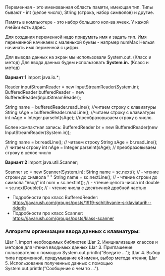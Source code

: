 Переменная - это именованная область памяти, имеющая тип.
Типы бывают - int (целое число), String (строка, набор символов) и другие.

Память в компьютере - это набор большого кол-ва ячеек. У кажой ячейки есть адрес.

Для создания переменной надо придумать имя и задать тип.
Имя переменной начинаем с маленькой буквы - напрмер numMax
Нельзя начинать имя перменной с цифры.

Для вывода данных на экран мы использовали System.out. (Класс и метод)
Для ввода данных будем использовать **System.in.** (Класс и метод)

**Вариант 1**
import java.io.*;

Reader inputStreamReader = new InputStreamReader(System.in);
BufferedReader bufferedReader = new BufferedReader(inputStreamReader);

String name = bufferedReader.readLine(); //читаем строку с клавиатуры
String sAge = bufferedReader.readLine(); //читаем строку с клавиатуры
int nAge = Integer.parseInt(sAge); //преобразовываем строку в число.

Более компактная запись:
BufferedReader br = new BufferedReader(new InputStreamReader(System.in));

String name = br.readLine(); // читаем строку
String sAge = br.readLine(); // читаем строку
int nAge = Integer.parseInt(sAge); // преобразовываем строку в целое число


**Вариант 2**
import java.util.Scanner;

Scanner sc = new Scanner(System.in);
String name = sc.next(); // - чтение строки до символа " "
String name = sc.nextLine(); // - чтение строки до символа "ввод"
int num = sc.nextInt(); // - чтение целого числа
int double = sc.nextDouble(); // - чтение числа c десятичной дробной частью

* Подробности про класс BufferedReader: https://javarush.com/groups/posts/1919-schitihvanie-s-klaviaturih--riderih
* Подробности про класс Scanner: https://javarush.com/groups/posts/klass-scanner


### Алгоритм организации ввода данных с клавиатуры:
Шаг 1. import необходимых библиотек
Шаг 2. Инициализация классов и методов для чтения вводимых данных
Шаг 3. Приглашение пользователю с помощью System.out.println("Введите ...");
Шаг 4. Выбор типа переменной, придумывание ей имени, выбор метода чтения;
Шаг 5. Использование полученных данных с помощью System.out.println("Сообщение о чем то ...").

